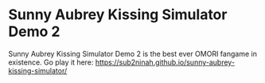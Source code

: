 # Sunny Aubrey Kissing Simulator Demo 2
Sunny Aubrey Kissing Simulator Demo 2 is the best ever OMORI fangame in existence.
Go play it here: https://sub2ninah.github.io/sunny-aubrey-kissing-simulator/
